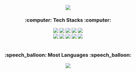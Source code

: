 <div align="center">
  <img src="https://capsule-render.vercel.app/api?type=waving&color=auto&height=230&section=header&text=Lee Seungjae 👋&fontSize=50&fontAlign=73&fontAlignY=30" />
  
  <h3> :computer: Tech Stacks :computer: </h3>
  <img src="https://img.shields.io/badge/java-007396.svg?style=for-the-badge&logo=Java&logoColor=white">
  <img src="https://img.shields.io/badge/html5-%23E34F26.svg?style=for-the-badge&logo=html5&logoColor=white"/>
  <img src="https://img.shields.io/badge/css3-%231572B6.svg?style=for-the-badge&logo=css3&logoColor=white"/>
  <img src="https://img.shields.io/badge/javascript-%23323330.svg?style=for-the-badge&logo=javascript&logoColor=%23F7DF1E"/>
  <img src="https://img.shields.io/badge/jquery-%230769AD.svg?style=for-the-badge&logo=jquery&logoColor=white"/>
  <br>
  <img src="https://img.shields.io/badge/JSP-E56F1F?style=for-the-badge&logo=&logoColor=white">
  <img src="https://img.shields.io/badge/mysql-4479A1?style=for-the-badge&logo=mysql&logoColor=white">
  <img src="https://img.shields.io/badge/MyBatis-5D4849?style=for-the-badge&logo=&logoColor=white">
  <img src="https://img.shields.io/badge/apache tomcat-F8DC75?style=for-the-badge&logo=apachetomcat&logoColor=white">
  <img src="https://img.shields.io/badge/github-181717?style=for-the-badge&logo=github&logoColor=white">
  
  <br>
  <br>
  
  <h3> :speech_balloon: Most Languages :speech_balloon: </h3>
  <img src="https://github-readme-stats.vercel.app/api/top-langs/?username=SSjae&layout=compact">
</div>

<!--
**SSjae/SSjae** is a ✨ _special_ ✨ repository because its `README.md` (this file) appears on your GitHub profile.

Here are some ideas to get you started:

- 🔭 I’m currently working on ...
- 🌱 I’m currently learning ...
- 👯 I’m looking to collaborate on ...
- 🤔 I’m looking for help with ...
- 💬 Ask me about ...
- 📫 How to reach me: ...
- 😄 Pronouns: ...
- ⚡ Fun fact: ...
-->
